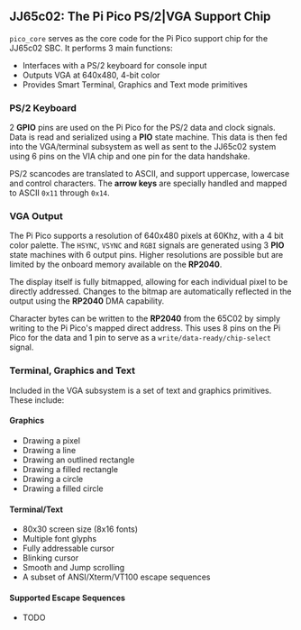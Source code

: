 
## JJ65c02: The Pi Pico PS/2|VGA Support Chip

`pico_core` serves as the core code for the Pi Pico support chip for
the JJ65c02 SBC. It performs 3 main functions:

* Interfaces with a PS/2 keyboard for console input
* Outputs VGA at 640x480, 4-bit color
* Provides Smart Terminal, Graphics and Text mode primitives

### PS/2 Keyboard

2 __GPIO__ pins are used on the Pi Pico for the PS/2 data and clock signals. Data is
read and serialized using a __PIO__ state machine. This data is then fed into the
VGA/terminal subsystem as well as sent to the JJ65c02 system using 6 pins on
the VIA chip and one pin for the data handshake.

PS/2 scancodes are translated to ASCII, and support uppercase, lowercase and
control characters. The __arrow keys__ are specially handled and mapped
to ASCII `0x11` through `0x14`. 

### VGA Output

The Pi Pico supports a resolution of 640x480 pixels at 60Khz, with a 4 bit
color palette. The `HSYNC`, `VSYNC` and `RGBI` signals are generated using
3 __PIO__ state machines with 6 output pins. Higher resolutions are possible
but are limited by the onboard memory available on the __RP2040__.

The display itself is fully bitmapped, allowing for each individual pixel
to be directly addressed.  Changes to the bitmap are automatically reflected
in the output using the __RP2040__ DMA capability.

Character bytes can be written to the __RP2040__ from the 65C02 by simply writing
to the Pi Pico's mapped direct address. This uses 8 pins on the Pi Pico for the
data and 1 pin to serve as a `write/data-ready/chip-select` signal.

### Terminal, Graphics and Text

Included in the VGA subsystem is a set of text and graphics primitives. These include:

#### Graphics

* Drawing a pixel
* Drawing a line
* Drawing an outlined rectangle
* Drawing a filled rectangle
* Drawing a circle
* Drawing a filled circle

#### Terminal/Text

* 80x30 screen size (8x16 fonts)
* Multiple font glyphs
* Fully addressable cursor
* Blinking cursor
* Smooth and Jump scrolling
* A subset of ANSI/Xterm/VT100 escape sequences

#### Supported Escape Sequences

* TODO
